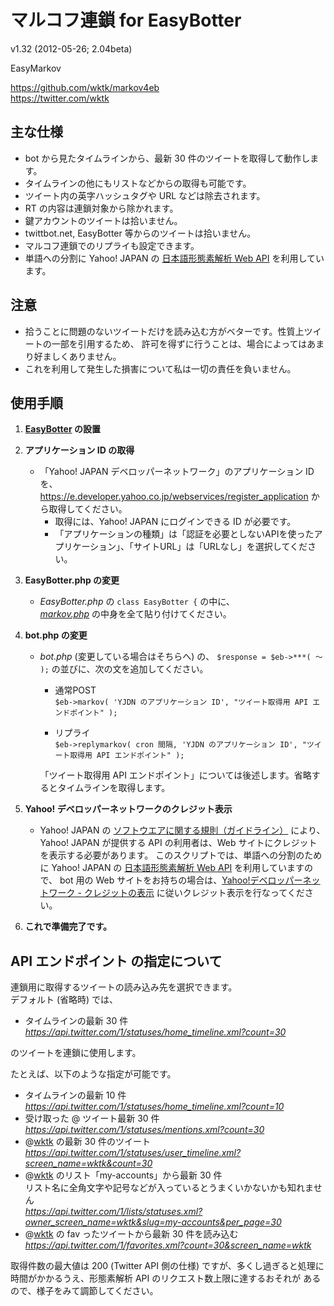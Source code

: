 マルコフ連鎖 for EasyBotter
==========
v1.32 (2012-05-26; 2.04beta)  
  
EasyMarkov  

https://github.com/wktk/markov4eb  
https://twitter.com/wktk


主な仕様
----------
- bot から見たタイムラインから、最新 30 件のツイートを取得して動作します。
- タイムラインの他にもリストなどからの取得も可能です。
- ツイート内の英字ハッシュタグや URL などは除去されます。
- RT の内容は連鎖対象から除かれます。
- 鍵アカウントのツイートは拾いません。
- twittbot.net, EasyBotter 等からのツイートは拾いません。
- マルコフ連鎖でのリプライも設定できます。
- 単語への分割に Yahoo! JAPAN の [日本語形態素解析 Web API](http://developer.yahoo.co.jp/webapi/jlp/ma/v1/parse.html) を利用しています。


注意
----------
- 拾うことに問題のないツイートだけを読み込む方がベターです。性質上ツイートの一部を引用するため、
  許可を得ずに行うことは、場合によってはあまり好ましくありません。
- これを利用して発生した損害について私は一切の責任を負いません。


使用手順
----------
1. __[EasyBotter](http://pha22.net/twitterbot/) の設置__


2. __アプリケーション ID の取得__
    - 「Yahoo! JAPAN デベロッパーネットワーク」のアプリケーション ID を、
      <https://e.developer.yahoo.co.jp/webservices/register_application> から取得してください。  
        - 取得には、Yahoo! JAPAN にログインできる ID が必要です。  
        - 「アプリケーションの種類」は「認証を必要としないAPIを使ったアプリケーション」、「サイトURL」は「URLなし」を選択してください。


3. __EasyBotter.php の変更__
    - *EasyBotter.php* の `class EasyBotter {` の中に、  
      [*markov.php*](https://raw.github.com/wktk/markov4eb/master/markov.php) の中身を全て貼り付けてください。


4. __bot.php の変更__
    - *bot.php* (変更している場合はそちらへ) の、
      `$response = $eb->***( ～ );` の並びに、次の文を追加してください。  

        - 通常POST  
          `$eb->markov( 'YJDN のアプリケーション ID', "ツイート取得用 API エンドポイント" );`

        - リプライ  
          `$eb->replymarkov( cron 間隔, 'YJDN のアプリケーション ID', "ツイート取得用 API エンドポイント" );`

      「ツイート取得用 API エンドポイント」については後述します。省略するとタイムラインを取得します。

5. __Yahoo! デベロッパーネットワークのクレジット表示__
    - Yahoo! JAPAN の [ソフトウエアに関する規則（ガイドライン）](http://docs.yahoo.co.jp/docs/info/terms/chapter1.html#cf5th) 
      により、Yahoo! JAPAN が提供する API の利用者は、Web サイトにクレジットを表示する必要があります。
      このスクリプトでは、単語への分割のために Yahoo! JAPAN の [日本語形態素解析 Web API](http://developer.yahoo.co.jp/webapi/jlp/ma/v1/parse.html) を利用していますので、
      bot 用の Web サイトをお持ちの場合は、[Yahoo!デベロッパーネットワーク - クレジットの表示](http://developer.yahoo.co.jp/attribution/) 
      に従いクレジット表示を行なってください。


6. __これで準備完了です。__


API エンドポイント の指定について
----------
連鎖用に取得するツイートの読み込み先を選択できます。  
デフォルト (省略時) では、
  - タイムラインの最新 30 件  
    *https://api.twitter.com/1/statuses/home_timeline.xml?count=30*

のツイートを連鎖に使用します。  

たとえば、以下のような指定が可能です。
  - タイムラインの最新 10 件  
    *https://api.twitter.com/1/statuses/home_timeline.xml?count=10*
  - 受け取った @ ツイート最新 30 件
    *https://api.twitter.com/1/statuses/mentions.xml?count=30*
  - @[wktk](https://twitter.com/wktk) の最新 30 件のツイート  
    *https://api.twitter.com/1/statuses/user_timeline.xml?screen_name=wktk&count=30*
  - @[wktk](https://twitter.com/wktk) のリスト「my-accounts」から最新 30 件  
    リスト名に全角文字や記号などが入っているとうまくいかないかも知れません  
    *https://api.twitter.com/1/lists/statuses.xml?owner_screen_name=wktk&slug=my-accounts&per_page=30*
  - @[wktk](https://twitter.com/wktk) の fav ったツイートから最新 30 件を読み込む  
    *https://api.twitter.com/1/favorites.xml?count=30&screen_name=wktk*

取得件数の最大値は 200 (Twitter API 側の仕様) ですが、多くし過ぎると処理に時間がかかるうえ、形態素解析 API のリクエスト数上限に達するおそれが
あるので、様子をみて調節してください。

